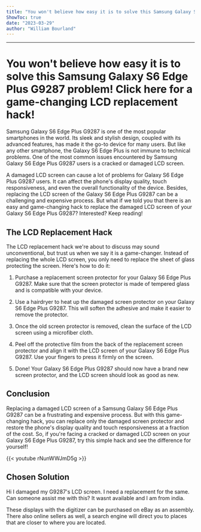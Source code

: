 ```yaml
---
title: "You won't believe how easy it is to solve this Samsung Galaxy S6 Edge Plus G9287 problem! Click here for a game-changing LCD replacement hack!"
ShowToc: true 
date: "2023-03-29"
author: "William Bourland"
---
```

*****
# You won't believe how easy it is to solve this Samsung Galaxy S6 Edge Plus G9287 problem! Click here for a game-changing LCD replacement hack!

Samsung Galaxy S6 Edge Plus G9287 is one of the most popular smartphones in the world. Its sleek and stylish design, coupled with its advanced features, has made it the go-to device for many users. But like any other smartphone, the Galaxy S6 Edge Plus is not immune to technical problems. One of the most common issues encountered by Samsung Galaxy S6 Edge Plus G9287 users is a cracked or damaged LCD screen.

A damaged LCD screen can cause a lot of problems for Galaxy S6 Edge Plus G9287 users. It can affect the phone's display quality, touch responsiveness, and even the overall functionality of the device. Besides, replacing the LCD screen of the Galaxy S6 Edge Plus G9287 can be a challenging and expensive process. But what if we told you that there is an easy and game-changing hack to replace the damaged LCD screen of your Galaxy S6 Edge Plus G9287? Interested? Keep reading!

## The LCD Replacement Hack

The LCD replacement hack we're about to discuss may sound unconventional, but trust us when we say it is a game-changer. Instead of replacing the whole LCD screen, you only need to replace the sheet of glass protecting the screen. Here's how to do it:

1. Purchase a replacement screen protector for your Galaxy S6 Edge Plus G9287. Make sure that the screen protector is made of tempered glass and is compatible with your device.

2. Use a hairdryer to heat up the damaged screen protector on your Galaxy S6 Edge Plus G9287. This will soften the adhesive and make it easier to remove the protector.

3. Once the old screen protector is removed, clean the surface of the LCD screen using a microfiber cloth.

4. Peel off the protective film from the back of the replacement screen protector and align it with the LCD screen of your Galaxy S6 Edge Plus G9287. Use your fingers to press it firmly on the screen.

5. Done! Your Galaxy S6 Edge Plus G9287 should now have a brand new screen protector, and the LCD screen should look as good as new.

## Conclusion

Replacing a damaged LCD screen of a Samsung Galaxy S6 Edge Plus G9287 can be a frustrating and expensive process. But with this game-changing hack, you can replace only the damaged screen protector and restore the phone's display quality and touch responsiveness at a fraction of the cost. So, if you're facing a cracked or damaged LCD screen on your Galaxy S6 Edge Plus G9287, try this simple hack and see the difference for yourself!

{{< youtube rNunWWJmD5g >}} 



## Chosen Solution
 Hi I damaged my G9287's LCD screen. I need a replacement for the same. Can someone assist me with this?
It wasnt available and I am from india.

 These displays with the digitizer can be purchased on eBay as an assembly. There also online sellers as well, a search engine will direct you to places that are closer to where you are located.




